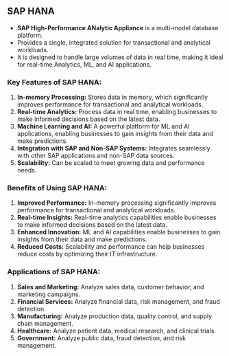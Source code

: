## SAP HANA

- **SAP High-Performance ANalytic Appliance** is a multi-model database platform. 
- Provides a single, integrated solution for transactional and analytical workloads.
- It is designed to handle large volumes of data in real time, making it ideal for real-time Analytics, ML, and AI applications.

### **Key Features of SAP HANA:**

1. **In-memory Processing:** Stores data in memory, which significantly improves performance for transactional and analytical workloads.
2. **Real-time Analytics:** Process data in real time, enabling businesses to make informed decisions based on the latest data.
3. **Machine Learning and AI:** A powerful platform for ML and AI applications, enabling businesses to gain insights from their data and make predictions.
4. **Integration with SAP and Non-SAP Systems:** Integrates seamlessly with other SAP applications and non-SAP data sources.
5. **Scalability:** Can be scaled to meet growing data and performance needs.

### **Benefits of Using SAP HANA:**

1. **Improved Performance:** In-memory processing significantly improves performance for transactional and analytical workloads.
2. **Real-time Insights:** Real-time analytics capabilities enable businesses to make informed decisions based on the latest data.
3. **Enhanced Innovation:** ML and AI capabilities enable businesses to gain insights from their data and make predictions.
4. **Reduced Costs:** Scalability and performance can help businesses reduce costs by optimizing their IT infrastructure.

### **Applications of SAP HANA:**

1. **Sales and Marketing:** Analyze sales data, customer behavior, and marketing campaigns.
2. **Financial Services:** Analyze financial data, risk management, and fraud detection.
3. **Manufacturing:** Analyze production data, quality control, and supply chain management.
4. **Healthcare:** Analyze patient data, medical research, and clinical trials.
5. **Government:** Analyze public data, fraud detection, and risk management.

